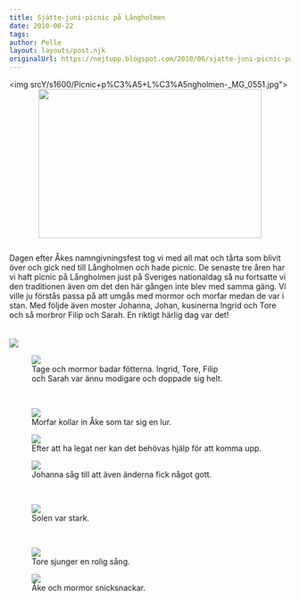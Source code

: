 ```yaml
---
title: Sjätte-juni-picnic på Långholmen
date: 2010-06-22
tags: 	
author: Pelle
layout: layouts/post.njk
originalUrl: https://nejtupp.blogspot.com/2010/06/sjatte-juni-picnic-pa-langholmen.html
---
```


<img srcY/s1600/Picnic+p%C3%A5+L%C3%A5ngholmen-_MG_0551.jpg"><img style="display: block; margin: 0px auto 10px; text-align: center; cursor: pointer; width: 400px; height: 267px;" src="../../../../img/Picnic+p%C3%A5+L%C3%A5ngholmen-_MG_0551.jpg"><br>Dagen efter Åkes namngivningsfest tog vi med all mat och tårta som blivit över och gick ned till Långholmen och hade picnic. De senaste tre åren har vi haft picnic på Långholmen just på Sveriges nationaldag så nu fortsatte vi den traditionen även om det den här gången inte blev med samma gäng. Vi ville ju förstås passa på att umgås med mormor och morfar medan de var i stan. Med följde även moster Johanna, Johan, kusinerna Ingrid och Tore och så morbror Filip och Sarah. En riktigt härlig dag var det!<br><br><br><img src="../../../../img/Picnic+p%C3%A5+L%C3%A5ngholmen-_MG_0565.jpg"><br>

<figure>
	<img src="../../../../img/Picnic+p%C3%A5+L%C3%A5ngholmen-_MG_0577.jpg">
	<figcaption>Tage och mormor badar fötterna. Ingrid, Tore, Filip<br>och Sarah var ännu modigare och doppade sig helt.</figcaption>
</figure><br>

<figure>
	<img src="../../../../img/Picnic+p%C3%A5+L%C3%A5ngholmen-_MG_0599.jpg">
	<figcaption>Morfar kollar in Åke som tar sig en lur.</figcaption>
</figure>



<figure>
	<img src="../../../../img/Picnic+p%C3%A5+L%C3%A5ngholmen-_MG_0615.jpg">
	<figcaption>Efter att ha legat ner kan det behövas hjälp för att komma upp.</figcaption>
</figure>



<figure>
	<img src="../../../../img/Picnic+p%C3%A5+L%C3%A5ngholmen-_MG_0634.jpg">
	<figcaption>Johanna såg till att även änderna fick något gott.</figcaption>
</figure><br>

<figure>
	<img src="../../../../img/Picnic+p%C3%A5+L%C3%A5ngholmen-_MG_0674.jpg">
	<figcaption>Solen var stark.</figcaption>
</figure><br>

<figure>
	<img src="../../../../img/Picnic+p%C3%A5+L%C3%A5ngholmen-_MG_0685.jpg">
	<figcaption>Tore sjunger en rolig sång.</figcaption>
</figure>

<figure>
	<img src="../../../../img/Picnic+p%C3%A5+L%C3%A5ngholmen-_MG_0698.jpg">
	<figcaption>Åke och mormor snicksnackar.</figcaption>
</figure>
